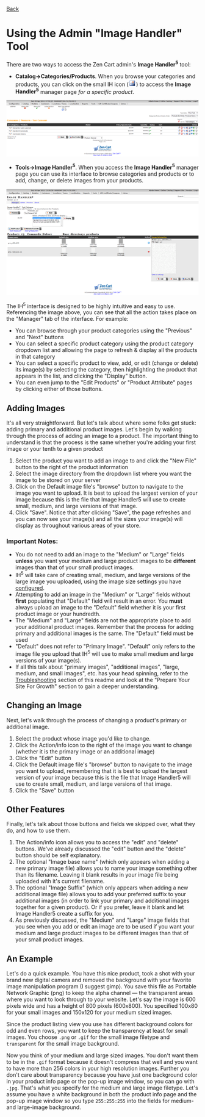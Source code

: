 [Back](../README.md "Return to the main page")
# Using the Admin "Image Handler" Tool

There are two ways to access the Zen Cart admin's **Image Handler<sup>5</sup>** tool:
- **Catalog->Categories/Products**.  When you browse your categories and products, you can click on the small IH icon (![](images/icon_image_handler.gif)) to access the **Image Handler<sup>5</sup>** manager page _for a specific product_.

![](images/ih_from_listing.png)

- **Tools->Image Handler<sup>5</sup>**. When you access the **Image Handler<sup>5</sup>** manager page you can use its interface to browse categories and products or to add, change, or delete images from your products.

![](images/ih_from_header.png)

The IH<sup>5</sup> interface is designed to be highly intuitive and easy to use. Referencing the image above, you can see that all the action takes place on the "Manager" tab of the interface. For example:

- You can browse through your product categories using the "Previous" and "Next" buttons
- You can select a specific product category using the product category dropdown list and allowing the page to refresh & display all the products in that category
- You can select a specific product to view, add, or edit (change or delete) its image(s) by selecting the category, then highlighting the product that appears in the list, and clicking the "Display" button.
- You can even jump to the "Edit Products" or "Product Attribute" pages by clicking either of those buttons.

## Adding Images

It's all very straightforward. But let's talk about where some folks get stuck: adding primary and additional product images. Let's begin by walking through the process of adding an image to a product. The important thing to understand is that the process is the same whether you're adding your first image or your tenth to a given product

1. Select the product you want to add an image to and click the "New File" button to the right of the product information
1. Select the image directory from the dropdown list where you want the image to be stored on your server
1. Click on the Default image file's "browse" button to navigate to the image you want to upload. It is best to upload the largest version of your image because this is the file that Image Handler5 will use to create small, medium, and large versions of that image.
1. Click "Save". Notice that after clicking "Save", the page refreshes and you can now see your image(s) and all the sizes your image(s) will display as throughout various areas of your store.

### Important Notes:

- You do not need to add an image to the "Medium" or "Large" fields **unless** you want your medium and large product images to be **different** images than that of your small product images.
- IH<sup>5</sup> will take care of creating small, medium, and large versions of the large image you uploaded, using the image size settings you have [configured](configuration.md).
- Attempting to add an image in the "Medium" or "Large" fields without **first** populating that "Default" field will result in an error. You **must** always upload an image to the "Default" field whether it is your first product image or your hundredth.
- The "Medium" and "Large" fields are not the appropriate place to add your additional product images. Remember that the process for adding primary and additional images is the same. The "Default" field must be used
- "Default" does not refer to "Primary Image". "Default" only refers to the image file you upload that IH<sup>5</sup> will use to make small medium and large versions of your image(s).
- If all this talk about "primary images", "additional images", "large, medium, and small images", etc. has your head spinning, refer to the [Troubleshooting](troubleshooting.md) section of this readme and look at the "Prepare Your Site For Growth" section to gain a deeper understanding.

## Changing an Image

Next, let's walk through the process of changing a product's primary or additional image.

1. Select the product whose image you'd like to change.
1. Click the Action/info icon to the right of the image you want to change (whether it is the primary image or an additional image)
1. Click the "Edit" button
1. Click the Default image file's "browse" button to navigate to the image you want to upload, remembering that it is best to upload the largest version of your image because this is the file that Image Handler5 will use to create small, medium, and large versions of that image.
1. Click the "Save" button

## Other Features

Finally, let's talk about those buttons and fields we skipped over, what they do, and how to use them.

1. The Action/info icon allows you to access the "edit" and "delete" buttons. We've already discussed the "edit" button and the "delete" button should be self explanatory.
1. The optional "Image base name" (which only appears when adding a new primary image file) allows you to name your image something other than its filename. Leaving it blank results in your image file being uploaded with it's current filename.
1. The optional "Image Suffix" (which only appears when adding a new additional image file) allows you to add your preferred suffix to your additional images (in order to link your primary and additional images together for a given product). Or if you prefer, leave it blank and let Image Handler5 create a suffix for you.
1. As previously discussed, the "Medium" and "Large" image fields that you see when you add or edit an image are to be used if you want your medium and large product images to be different images than that of your small product images.



## An Example

Let's do a quick example. You have this nice product, took a shot with your brand new digital camera and removed the background with your favorite image manipulation program (I suggest gimp). You save this file as Portable Network Graphic (png) to keep the alpha channel &mdash; the transparent areas where you want to look through to your website. Let's say the image is 600 pixels wide and has a height of 800 pixels (600x800). You specified 100x80 for your small images and 150x120 for your medium sized images.

Since the product listing view you use has different background colors for odd and even rows, you want to keep the transparency at least for small images. You choose `.png` or `.gif` for the small image filetype and `transparent` for the small image background.

Now you think of your medium and large sized images. You don't want them to be in the `.gif` format because it doesn't compress that well and you want to have more than 256 colors in your high resolution images. Further you don't care about transparency because you have just one background color in your product info page or the pop-up image window, so you can go with `.jpg`. That's what you specify for the medium and large image filetype. Let's assume you have a white background in both the product info page and the pop-up image window so you type `255:255:255` into the fields for medium- and large-image background.
